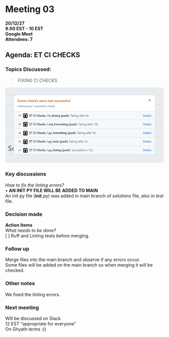 # **Meeting 03**

**20/12/27  
9.00 EST - 10 EST  
Google Meet  
Attendees: 7**

## **Agenda:** ET CI CHECKS

### **Topics Discussed:**

>FIXING CI CHECKS

![Checks](./image/checks.PNG)

### Key discussions

_How to fix the linting errors?_  
• **AN INIT PY FILE WILL BE ADDED TO MAIN**  
An init py file  (**init**.py) was added in main branch of _solutions_ file,
also in _test_ file.

### Decision made  

**Action Items**  
  _What needs to be done?_  
[ ] Ruff and Linting tests before merging.  

### Follow up

Merge files into the main branch and observe if any errors occur.  
Some files will be added on the main branch so when merging it will be checked.

### Other notes

We fixed the linting errors.

### Next meeting

Will be discussed on Slack  
12 EST “appropriate for everyone”  
On Ghyath terms :))
